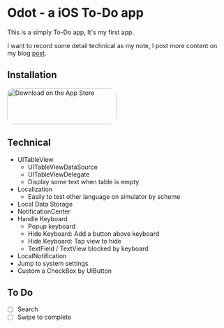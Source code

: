 #  Odot - a iOS To-Do app

This is a simply To-Do app, It's my first app.

I want to record some detail technical as my note, I post more content on my blog [post](https://vickcoo.github.io/posts/IDevelopASimplyToDoApp@zh-Hant/).

## Installation
<a href="https://apps.apple.com/tw/app/odot/id6471548179?itsct=apps_box_badge&amp;itscg=30200" style="display: inline-block; overflow: hidden; border-radius: 13px; width: 250px; height: 83px;"><img src="https://tools.applemediaservices.com/api/badges/download-on-the-app-store/black/en-us?size=250x83&amp;releaseDate=1699488000" alt="Download on the App Store" style="border-radius: 13px; width: 250px; height: 83px;"></a>


## Technical

* UITableView
    * UITableViewDataSource
    * UITableViewDelegate
    * Display some text when table is empty
* Localization
    *  Easily to test other language on simulator by scheme
* Local Data Storage
* NotificationCenter
* Handle Keyboard
    * Popup keyboard
    * Hide Keyboard: Add a button above keyboard
    * Hide Keyboard: Tap view to hide
    * TextField / TextView blocked by keyboard
* LocalNotification
* Jump to system settings
* Custom a CheckBox by UIButton



## To Do

- [ ] Search
- [ ] Swipe to complete
